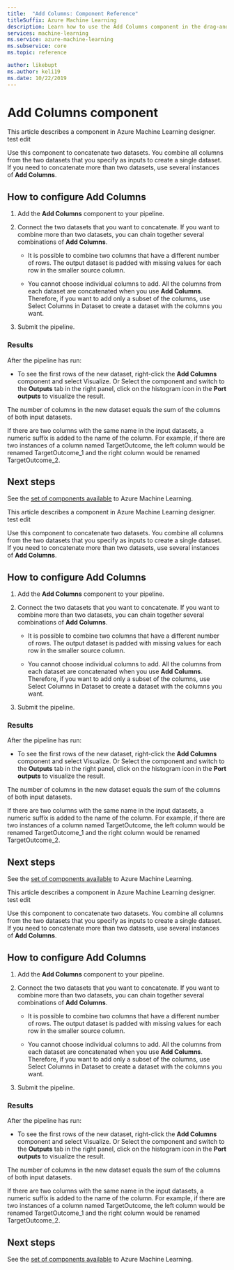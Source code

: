 ```yaml
---
title:  "Add Columns: Component Reference"
titleSuffix: Azure Machine Learning
description: Learn how to use the Add Columns component in the drag-and-drop Azure Machine Learning designer to concatenate two datasets.
services: machine-learning
ms.service: azure-machine-learning
ms.subservice: core
ms.topic: reference

author: likebupt
ms.author: keli19
ms.date: 10/22/2019
---
```


# Add Columns component

This article describes a component in Azure Machine Learning designer. test edit

Use this component to concatenate two datasets. You combine all columns from the two datasets that you specify as inputs to create a single dataset. If you need to concatenate more than two datasets, use several instances of **Add Columns**.



## How to configure Add Columns
1. Add the **Add Columns** component to your pipeline.

2. Connect the two datasets that you want to concatenate. If you want to combine more than two datasets, you can chain together several combinations of **Add Columns**.

    - It is possible to combine two columns that have a different number of rows. The output dataset is padded with missing values for each row in the smaller source column.

    - You cannot choose individual columns to add. All the columns from each dataset are concatenated when you use **Add Columns**. Therefore, if you want to add only a subset of the columns, use Select Columns in Dataset to create a dataset with the columns you want.

3. Submit the pipeline.

### Results
After the pipeline has run:

- To see the first rows of the new dataset, right-click the **Add Columns** component and select Visualize. Or Select the component and switch to the **Outputs** tab in the right panel, click on the histogram icon in the **Port outputs** to visualize the result.

The number of columns in the new dataset equals the sum of the columns of both input datasets.

If there are two columns with the same name in the input datasets, a numeric suffix is added to the name of the column. For example, if there are two instances of a column named TargetOutcome, the left column would be renamed TargetOutcome_1 and the right column would be renamed TargetOutcome_2.

## Next steps

See the [set of components available](component-reference.md) to Azure Machine Learning. 


This article describes a component in Azure Machine Learning designer. test edit

Use this component to concatenate two datasets. You combine all columns from the two datasets that you specify as inputs to create a single dataset. If you need to concatenate more than two datasets, use several instances of **Add Columns**.



## How to configure Add Columns
1. Add the **Add Columns** component to your pipeline.

2. Connect the two datasets that you want to concatenate. If you want to combine more than two datasets, you can chain together several combinations of **Add Columns**.

    - It is possible to combine two columns that have a different number of rows. The output dataset is padded with missing values for each row in the smaller source column.

    - You cannot choose individual columns to add. All the columns from each dataset are concatenated when you use **Add Columns**. Therefore, if you want to add only a subset of the columns, use Select Columns in Dataset to create a dataset with the columns you want.

3. Submit the pipeline.

### Results
After the pipeline has run:

- To see the first rows of the new dataset, right-click the **Add Columns** component and select Visualize. Or Select the component and switch to the **Outputs** tab in the right panel, click on the histogram icon in the **Port outputs** to visualize the result.

The number of columns in the new dataset equals the sum of the columns of both input datasets.

If there are two columns with the same name in the input datasets, a numeric suffix is added to the name of the column. For example, if there are two instances of a column named TargetOutcome, the left column would be renamed TargetOutcome_1 and the right column would be renamed TargetOutcome_2.

## Next steps

See the [set of components available](component-reference.md) to Azure Machine Learning. 


This article describes a component in Azure Machine Learning designer. test edit

Use this component to concatenate two datasets. You combine all columns from the two datasets that you specify as inputs to create a single dataset. If you need to concatenate more than two datasets, use several instances of **Add Columns**.



## How to configure Add Columns
1. Add the **Add Columns** component to your pipeline.

2. Connect the two datasets that you want to concatenate. If you want to combine more than two datasets, you can chain together several combinations of **Add Columns**.

    - It is possible to combine two columns that have a different number of rows. The output dataset is padded with missing values for each row in the smaller source column.

    - You cannot choose individual columns to add. All the columns from each dataset are concatenated when you use **Add Columns**. Therefore, if you want to add only a subset of the columns, use Select Columns in Dataset to create a dataset with the columns you want.

3. Submit the pipeline.

### Results
After the pipeline has run:

- To see the first rows of the new dataset, right-click the **Add Columns** component and select Visualize. Or Select the component and switch to the **Outputs** tab in the right panel, click on the histogram icon in the **Port outputs** to visualize the result.

The number of columns in the new dataset equals the sum of the columns of both input datasets.

If there are two columns with the same name in the input datasets, a numeric suffix is added to the name of the column. For example, if there are two instances of a column named TargetOutcome, the left column would be renamed TargetOutcome_1 and the right column would be renamed TargetOutcome_2.

## Next steps

See the [set of components available](component-reference.md) to Azure Machine Learning. 